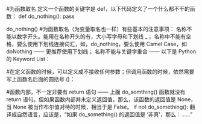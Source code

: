 #为函数取名
定义一个函数的关键字是 def，以下代码定义了一个什么都不干的函数：
def do_nothing():
    pass

do_nothing()
#为函数取名（为变量取名也一样）有些基本的注意事项：
名称不能以数字开头。能用在名称开头的有，大小写字母和下划线 _；
名称中不能有空格，要么使用下划线连接词汇，如，do_nothing，要么使用 Camel Case，如 doNothing —— 更推荐使用下划线；
名称不能与关键字重合 —— 以下是 Python 的 Keyword List：

#在定义函数的时候，可以定义成不接收任何参数；但调用函数的时候，依然需要写上函数名后面的圆括号 ()：

#函数内部，不一定非要有 return 语句 —— 上面 do_somthing() 函数就没有 return 语句。但如果函数内部并未定义返回值，那么，该函数的返回值是 None，当 None 被当作布尔值对待的时候，相当于是 False。
if not do_something():  翻译成自然语言，应该是，“如果 do_something() 的返回值是 ‘非真’，那么：……”